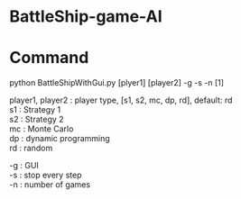# BattleShip-game-AI

# Command
python BattleShipWithGui.py [plyer1] [player2] -g -s -n [1]  

player1, player2 : player type, [s1, s2, mc, dp, rd], default: rd  
    s1 : Strategy 1  
    s2 : Strategy 2  
    mc : Monte Carlo  
    dp : dynamic programming  
    rd : random  

-g : GUI  
-s : stop every step  
-n : number of games  
    
 